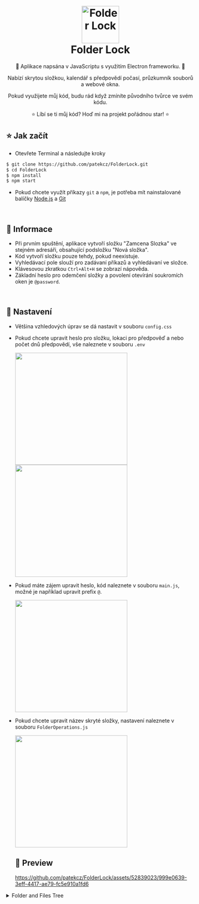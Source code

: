 <h1 align="center">
  <br>
  <a href="https://github.com/patekcz"><img src="https://github.com/patekcz/FolderLock/assets/52839023/2a18da8c-058f-4a48-9bf9-f736faba9fc4" height="100" alt="Folder Lock"></a>
  <br>
  Folder Lock
  <br>
</h1>

<p align="center">🌸 Aplikace napsána v JavaScriptu s využitím Electron frameworku. 🌸</p>
<p align="center">Nabízí skrytou složkou, kalendář s předpovědí počasí, průzkumník souborů a webové okna.</p>
<p align="center">Pokud využijete můj kód, budu rád když zmíníte původního tvůrce ve svém kódu.</p>
<p align="center">⭐ Líbí se ti můj kód? Hoď mi na projekt pořádnou star! ⭐</p>


   ## ⭐ Jak začít
     
   - Otevřete Terminal a následujte kroky
      
  ```sh
  $ git clone https://github.com/patekcz/FolderLock.git
  $ cd FolderLock
  $ npm install
  $ npm start
  ```
   
   - Pokud chcete využít příkazy `git` a `npm`, je potřeba mít nainstalované balíčky [Node.js](https://nodejs.org/en) a [Git](https://git-scm.com/downloads)

<br>

   ## 🌸 Informace
   
   - Při prvním spuštění, aplikace vytvoří složku "Zamcena Slozka" ve stejném adresáři, obsahující podsložku "Nová složka".
   - Kód vytvoří složku pouze tehdy, pokud neexistuje.
   - Vyhledávací pole slouží pro zadávaní příkazů a vyhledávaní ve složce.
   - Klávesovou zkratkou `Ctrl+Alt+H` se zobrazí nápověda.
   - Základní heslo pro odemčení složky a povolení otevírání soukromích oken je `@password`.

<br>

   ## 🌱 Nastavení
   
- Většina vzhledových úprav se dá nastavit v souboru `config.css`
- Pokud chcete upravit heslo pro složku, lokaci pro předpověď a nebo počet dnů předpovědí, vše naleznete v souboru `.env`

  <img src="https://github.com/patekcz/FolderLock/assets/52839023/3649f684-83ef-4bbf-b1d3-74b7c9602ac9" height="300">
  <img src="https://github.com/patekcz/FolderLock/assets/52839023/3d77efb0-d42e-41c7-a521-0979fdda45c8" height="300">


- Pokud máte zájem upravit heslo, kód naleznete v souboru `main.js`, možné je například upravit prefix `@`.

  <img src="https://github.com/patekcz/FolderLock/assets/52839023/b34495d5-e6a0-4395-8e9e-99a672e9ec01" height="300">

- Pokud chcete upravit název skryté složky, nastavení naleznete v souboru `FolderOperations.js`

  <img src="https://github.com/patekcz/FolderLock/assets/52839023/68da6bbe-3b31-4fd2-9499-eeb30ba38f24" height="300">

   ## 🍃 Preview

  https://github.com/patekcz/FolderLock/assets/52839023/999e0639-3eff-4417-ae79-fc5e910a1fd6
  

<details>
  <summary>Folder and Files Tree</summary>
  <ol>
    
```sh
FolderLock:.
│   .env     # Konfigurační soubor pro nastavení hesla, lokace a pod.
│   package-lock.json 
│   package.json
│   
└───src
    │   index.html
    │   main.js     # Hlavní soubor aplikace
    │   script.js     # Detekce akcí v html a poslaní je do electron
    │   
    ├───css
    │       config.css     # Hlavní soubor pro nastavení vzhledu aplikace
    │       styles.css     # Celý css kód aplikace
    │       
    ├───icons
    │   │   drop.png
    │   │   icon.ico
    │   │   pozadi.jpg
    │   │
    │   ├───Bourka
    │   │       Bourka.png
    │   │
    │   ├───Bourka-s-krupobitím
    │   │       Bourka-s-krupobitím-silné.png
    │   │       Bourka-s-krupobitím-slabé.png
    │   │
    │   ├───Dést
    │   │       Dést-silná-intenzita.png
    │   │       Dést-slabá-intenzita.png
    │   │       Dést-strední-intenzita.png
    │   │
    │   ├───folder
    │   │       file-icon.png
    │   │       folder-icon.png
    │   │       image-icon.png
    │   │       play-circle-outline.svg
    │   │
    │   ├───Jasno
    │   │       Jasná-obloha.png
    │   │
    │   ├───Kroupy
    │   │       Kroupy.png
    │   │
    │   ├───Mlha
    │   │       Mlha-silná-intenzita.png
    │   │       Mlha-slabá-intenzita.png
    │   │
    │   ├───Mrazivé-mrholení
    │   │       Mrazivé-mrholení-silné.png
    │   │       Mrazivé-mrholení-slabé.png
    │   │
    │   ├───Mrazivý-dést
    │   │       Mrazivý-dést-silná-intenzita.png
    │   │       Mrazivý-dést-slabá-intenzita.png
    │   │
    │   ├───Mrholení
    │   │       Mrholení-silná-intenzita.png
    │   │       Mrholení-slabá-intenzita.png
    │   │       Mrholení-strední-intenzita.png
    │   │
    │   ├───Noc
    │   │       Mesíc-zataženo.png
    │   │       Mesíc.png
    │   │
    │   ├───Snezení
    │   │       Snezení-silná-intenzita.png
    │   │       Snezení-slabá-intenzita.png
    │   │       Snezení-strední-intenzita.png
    │   │
    │   └───Zatazeno
    │           Castecne-zatazeno.png
    │           Hlavne-jasno.png
    │           Zatazeno.png
    │
    └───js
            ActivityDetect.js     # Detekce aktivity uživatele (Po 30min automaticky uzamknout složku)
            DirectoryExplorer.js     # Funkce pro zobrazování adresáře
            FolderOperations.js     # Funkce pro vytvoření a skrytí složky
            GetWeatherData.js      # Funkce pro získání počasí
            HideAtSymbolInput.js     # Fukce pro skrytí textu ve vyhledávaní, pokud text začíná "@" 
            LoadCalendar.js     # Funkce pro načtení kalendáře
            LoadTempData.js     # Funkce pro načtení dat o počasí
            TempAutoScroll.js      # Funkce pro automatické posunování scrollbaru u předpovědi počasí
```

  </ol>
</details>




